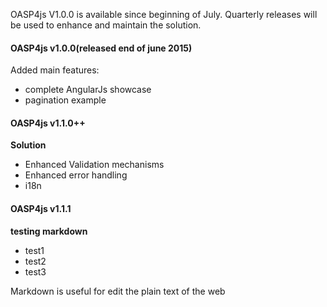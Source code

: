 OASP4js V1.0.0 is available since beginning of July. Quarterly releases will be used to enhance and maintain the solution.

#### OASP4js v1.0.0(released end of june 2015)
Added main features:

- complete AngularJs showcase
- pagination example

#### OASP4js v1.1.0++
**Solution**
- Enhanced Validation mechanisms
- Enhanced error handling
- i18n

#### OASP4js v1.1.1
**testing markdown**
- test1
- test2
- test3

Markdown is useful for edit the plain text of the web